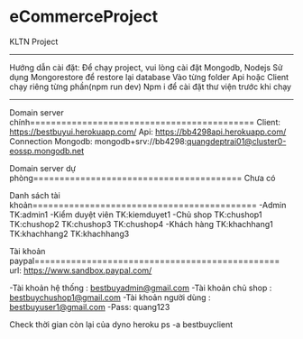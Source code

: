 # eCommerceProject
KLTN Project
************************************************************************************
Hướng dẫn cài đặt:
Để chạy project, vui lòng cài đặt Mongodb, Nodejs
Sử dụng Mongorestore để restore lại database
Vào từng folder Api hoặc Client chạy riêng từng phần(npm run dev)
Npm i để cài đặt thư viện trước khi chạy

************************************************************************************
Domain server chính===========================================
Client: https://bestbuyui.herokuapp.com/
Api: https://bb4298api.herokuapp.com/
Connection Mongodb: mongodb+srv://bb4298:quangdeptrai01@cluster0-eossp.mongodb.net

Domain server dự phòng========================================
Chưa có

Danh sách tài khoản===========================================
-Admin
	TK:admin1
-Kiểm duyệt viên
	TK:kiemduyet1
-Chủ shop
	TK:chushop1
	TK:chushop2
	TK:chushop3
	TK:chushop4
-Khách hàng
	TK:khachhang1
	TK:khachhang2
	TK:khachhang3

Tài khoản paypal===============================================
url:   https://www.sandbox.paypal.com/

-Tài khoản hệ thống : bestbuyadmin@gmail.com
-Tài khoản chủ shop : bestbuychushop1@gmail.com
-Tài khoản người dùng : bestbuyuser1@gmail.com
-Pass: quang123

Check thời gian còn lại của dyno
heroku ps -a bestbuyclient